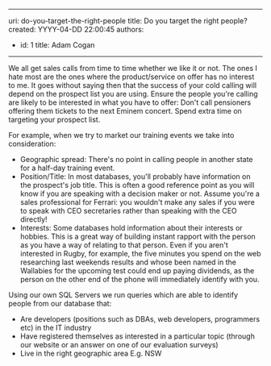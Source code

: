 

---
uri: do-you-target-the-right-people
title: Do you target the right people?
created: YYYY-04-DD 22:00:45
authors:
  - id: 1
    title: Adam Cogan
---




<span class='intro'> <p class="ssw15-rteElement-P">We all get sales calls from time to time whether we like it or not. The ones I hate most are the ones where the product/service on offer has no interest to me. It goes without saying then that the success of your cold calling will depend on the prospect list you are using. Ensure the people you're calling are likely to be interested in what you have to offer&#58; Don't call pensioners offering them tickets to the next Eminem concert. Spend extra time on targeting your prospect list.​<br></p> </span>

<p></p><p class="ssw15-rteElement-P">​​For example, when we try to market our training events we take into consideration&#58;</p><ul><li>Geographic spread&#58; There's no point in calling people in another state for a half-day training event.</li><li>Position/Title&#58; In most databases, you'll probably have information on the prospect's job title. This is often a good reference point as you will know if you are speaking with a decision maker or not. Assume you're a sales professional for Ferrari&#58; you wouldn't make any sales if you were to speak with CEO secretaries rather than speaking with the CEO directly!</li><li>Interests&#58; Some databases hold information about&#160;their interests or hobbies. This is a great way of building instant rapport with the person as you have a way of relating to that person. Even if you aren't interested in Rugby, for example, the five minutes you spend on the web researching last weekends results and whose been named in the Wallabies for the upcoming test could end up paying dividends, as the person on the other end of the phone will immediately identify with you.</li></ul><p>Using our own SQL Servers we run queries which are able to identify people from our database that&#58;</p><ul><li>Are developers (positions such as DBAs, web developers, programmers etc) in the IT industry</li><li>Have registered themselves as interested in a particular topic (through our website or an answer on one of our evaluation surveys)</li><li>Live in the right geographic area E.g. NSW​​<br></li></ul>


